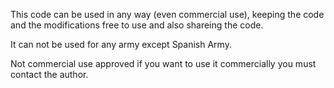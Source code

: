 This code can be used in any way (even commercial use), keeping the code and the modifications free to use and also shareing the code.

It can not be used for any army except Spanish Army.

Not commercial use approved if you want to use it commercially you must contact the author.
